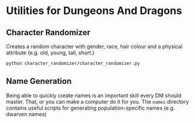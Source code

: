 # Utilities for Dungeons And Dragons

## Character Randomizer

Creates a random character with gender, race, hair colour and a physical attribute (e.g. old, young, tall, short.)

`python character_randomizer/character_randomizer.py`

## Name Generation

Being able to quickly create names is an important skill every DM should master. That, or you can make a computer do it for you.
The `names` directory contains useful scripts for generating population-specific names (e.g. dwarven names)
